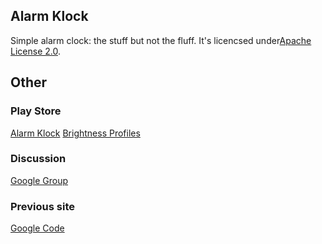 ## Alarm Klock
Simple alarm clock: the stuff but not the fluff. It's licencsed under[Apache License 2.0](http://www.apache.org/licenses/LICENSE-2.0).

## Other
### Play Store
[Alarm Klock](https://play.google.com/store/apps/details?id=com.angrydoughnuts.android.alarmclock)
[Brightness Profiles](https://play.google.com/store/apps/details?id=com.angrydoughnuts.android.brightprof)

### Discussion
[Google Group](https://groups.google.com/forum/#!forum/kraigs-android)

### Previous site
[Google Code](https://code.google.com/archive/p/kraigsandroid/)
